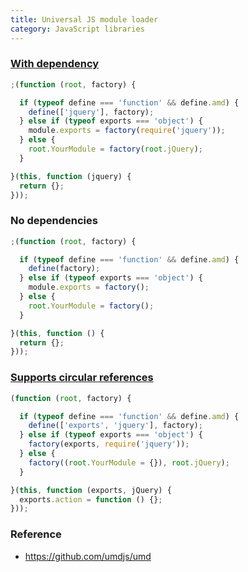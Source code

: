 ```yaml
---
title: Universal JS module loader
category: JavaScript libraries
---
```


### [With dependency](https://github.com/umdjs/umd/blob/master/amdWebGlobal.js)

~~~ js
;(function (root, factory) {

  if (typeof define === 'function' && define.amd) {
    define(['jquery'], factory);
  } else if (typeof exports === 'object') {
    module.exports = factory(require('jquery'));
  } else {
    root.YourModule = factory(root.jQuery);
  }

}(this, function (jquery) {
  return {};
}));
~~~

### No dependencies

~~~ js
;(function (root, factory) {

  if (typeof define === 'function' && define.amd) {
    define(factory);
  } else if (typeof exports === 'object') {
    module.exports = factory();
  } else {
    root.YourModule = factory();
  }

}(this, function () {
  return {};
}));
~~~

### [Supports circular references](https://github.com/umdjs/umd/blob/master/commonjsStrict.js)

~~~ js
(function (root, factory) {

  if (typeof define === 'function' && define.amd) {
    define(['exports', 'jquery'], factory);
  } else if (typeof exports === 'object') {
    factory(exports, require('jquery'));
  } else {
    factory((root.YourModule = {}), root.jQuery);
  }

}(this, function (exports, jQuery) {
  exports.action = function () {};
}));
~~~

### Reference

 * https://github.com/umdjs/umd
